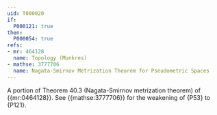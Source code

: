 ```yaml
---
uid: T000020
if:
  P000121: true
then:
  P000054: true
refs:
- mr: 464128
  name: Topology (Munkres)
- mathse: 3777706
  name: Nagata-Smirnov Metrization Theorem for Pseudometric Spaces
---
```


A portion of Theorem 40.3 (Nagata-Smirnov metrization theorem) of {{mr:0464128}}.
See {{mathse:3777706}} for the weakening of {P53} to {P121}.
